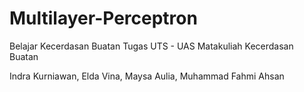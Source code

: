 # Multilayer-Perceptron
Belajar Kecerdasan Buatan
Tugas UTS - UAS Matakuliah Kecerdasan Buatan

Indra Kurniawan,
Elda Vina,
Maysa Aulia,
Muhammad Fahmi Ahsan 
